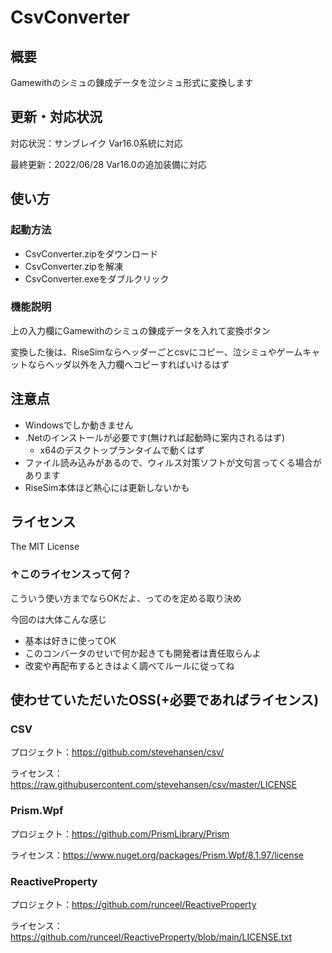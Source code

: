 # CsvConverter

## 概要

Gamewithのシミュの錬成データを泣シミュ形式に変換します

## 更新・対応状況

対応状況：サンブレイク Var16.0系統に対応

最終更新：2022/06/28 Var16.0の追加装備に対応

## 使い方

### 起動方法

- CsvConverter.zipをダウンロード
- CsvConverter.zipを解凍
- CsvConverter.exeをダブルクリック

### 機能説明

上の入力欄にGamewithのシミュの錬成データを入れて変換ボタン

変換した後は、RiseSimならヘッダーごとcsvにコピー、泣シミュやゲームキャットならヘッダ以外を入力欄へコピーすればいけるはず

## 注意点

- Windowsでしか動きません
- .Netのインストールが必要です(無ければ起動時に案内されるはず)
  - x64のデスクトップランタイムで動くはず
- ファイル読み込みがあるので、ウィルス対策ソフトが文句言ってくる場合があります
- RiseSim本体ほど熱心には更新しないかも

## ライセンス

The MIT License

### ↑このライセンスって何？

こういう使い方までならOKだよ、ってのを定める取り決め

今回のは大体こんな感じ

- 基本は好きに使ってOK
- このコンバータのせいで何か起きても開発者は責任取らんよ
- 改変や再配布するときはよく調べてルールに従ってね

## 使わせていただいたOSS(+必要であればライセンス)

### CSV

プロジェクト：<https://github.com/stevehansen/csv/>

ライセンス：<https://raw.githubusercontent.com/stevehansen/csv/master/LICENSE>

### Prism.Wpf

プロジェクト：<https://github.com/PrismLibrary/Prism>

ライセンス：<https://www.nuget.org/packages/Prism.Wpf/8.1.97/license>

### ReactiveProperty

プロジェクト：<https://github.com/runceel/ReactiveProperty>

ライセンス：<https://github.com/runceel/ReactiveProperty/blob/main/LICENSE.txt>
